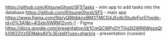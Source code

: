 https://github.com/KitsuneGhost/SF5Tasks - mini app to add tasks into the database
https://github.com/KitsuneGhost/SF5 - main app
https://www.figma.com/file/yQ8tbbknoBM3TMCG4JEoIk/StudyFor5?node-id=0%3A1&t=4I3xto1iWRN12vyh-1 - Figma
https://docs.google.com/presentation/d/1CmQCWPvDYTGgSl2WR6WgzqQlkXW22VzSEMaksAV1c3E/edit?usp=sharing - presentation (russian)
